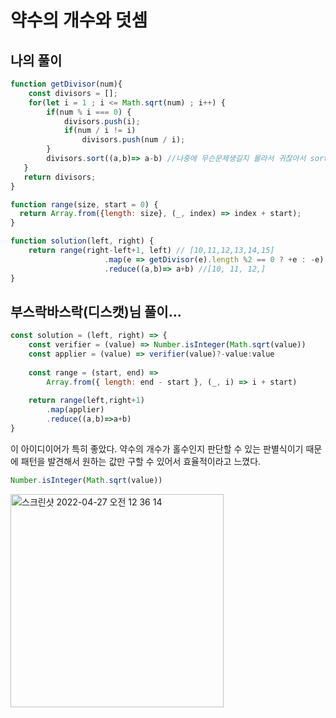 # 약수의 개수와 덧셈
## 나의 풀이
```javascript
function getDivisor(num){
    const divisors = [];
    for(let i = 1 ; i <= Math.sqrt(num) ; i++) {
        if(num % i === 0) {
            divisors.push(i);
            if(num / i != i) 
                divisors.push(num / i);
        }
        divisors.sort((a,b)=> a-b) //나중에 무슨문제생길지 몰라서 귀찮아서 sort해줌
   }
   return divisors;
}

function range(size, start = 0) {
  return Array.from({length: size}, (_, index) => index + start);
}

function solution(left, right) {
    return range(right-left+1, left) // [10,11,12,13,14,15]
					 .map(e => getDivisor(e).length %2 == 0 ? +e : -e) //[[1,2,5,10],[1,11]....]
					 .reduce((a,b)=> a+b) //[10, 11, 12,]
}
```

## 부스락바스락(디스캣)님 풀이...
```js
const solution = (left, right) => {
    const verifier = (value) => Number.isInteger(Math.sqrt(value))
    const applier = (value) => verifier(value)?-value:value
    
    const range = (start, end) => 
        Array.from({ length: end - start }, (_, i) => i + start)
    
    return range(left,right+1)
        .map(applier)
        .reduce((a,b)=>a+b)
}
```

이 아이디이어가 특히 좋았다. 약수의 개수가 홀수인지 판단할 수 있는 판별식이기 때문에 패턴을 발견해서 원하는 값만 구할 수 있어서 효율적이라고 느꼈다.
```js
Number.isInteger(Math.sqrt(value))
```

<img width="341" alt="스크린샷 2022-04-27 오전 12 36 14" src="https://user-images.githubusercontent.com/91370858/165339788-3e951b0e-12d9-4783-ae5f-547d50ddd680.png">


